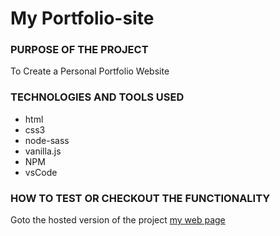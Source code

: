 #  My Portfolio-site
### PURPOSE OF THE PROJECT
 To Create a Personal Portfolio Website
### TECHNOLOGIES AND TOOLS USED
* html
* css3
* node-sass
* vanilla.js
* NPM
* vsCode
### HOW TO TEST OR CHECKOUT THE FUNCTIONALITY
Goto the hosted version of the project [my web page](https://lovisgod.github.io/portfolio-site)
